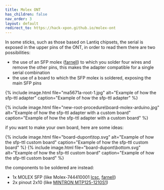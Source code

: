 ```yaml
---
title: Molex ONT
has_children: false
nav_order: 3
layout: default
redirect_to: https://hack-xpon.github.io/molex-ont
---
```


In some sticks, such as those based on Lantiq chipsets, the serial is exposed in the upper pins of the ONT, in order to read them there are two possibilities:
- the use of an SFP molex ([farnell](https://it.farnell.com/en-IT/molex/74441-0001/connector-sfp-rcpt-20pos-smt/dp/2112385)) to which you solder four wires and remove the other pins, this makes the adapter compatible for a single serial combination
- the use of a board to which the SFP molex is soldered, exposing the main SFP pins

{% include image.html file="ma5671a-root-1.jpg"  alt="Example of how the sfp-ttl adapter" caption="Example of how the sfp-ttl adapter" %}

{% include image.html file="new-root-procedure\board-molex-arduino.jpg"  alt="Example of how the sfp-ttl adapter with a custom board" caption="Example of how the sfp-ttl adapter with a custom board" %}

if you want to make your own board, here are some ideas:


{% include image.html file="board-dupont\top.svg"  alt="Example of how the sfp-ttl custom board" caption="Example of how the sfp-ttl custom board" %}
{% include image.html file="board-dupont\bottom.svg"  alt="Example of how the sfp-ttl custom board" caption="Example of how the sfp-ttl custom board" %}

the components to be soldered are instead:
- 1x MOLEX SFP (like Molex-744410001 [lcsc](https://www.lcsc.com/product-detail/Card-Edge-Connectors_MOLEX-744410001_C277615.html), [farnell](https://it.farnell.com/en-IT/molex/74441-0001/connector-sfp-rcpt-20pos-smt/dp/2112385))
- 2x pinout 2x10 (like [MINTRON MTP125-1210S1](https://www.lcsc.com/product-detail/Pin-Header-Female-Header_MINTRON-MTP125-1210S1_C358699.html))